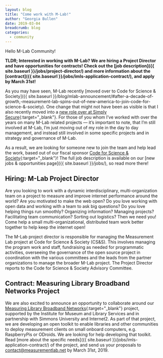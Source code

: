 ```yaml
---
layout: blog
title: "Come work with M-Lab!"
author: "Georgia Bullen"
date: 2019-03-04
breadcrumb: blog
categories:
  - community
---
```


Hello M-Lab Community!

**TLDR; Interested in working with M-Lab? We are hiring a Project Director and have opportunities for contracts! Check out the [job description]({{ site.baseurl }}/jobs/project-director/) and more information about the [contract]({{ site.baseurl }}/jobs/imls-application-contract/), and apply by March 31st!**<!--more-->

As you may have seen, M-Lab recently [moved over to Code for Science & Society]({{ site.baseurl }}/blog/mlab-announcement/#after-a-decade-of-growth,-measurement-lab-spins-out-of-new-america-to-join-code-for-science-&-society). One change that might not have been as visible is that I also recently moved into a [new role over at Simply Secure](https://simplysecure.org/blog/hello-georgia){:target="_blank"}. For those of you whom I’ve worked with over the years on many M-Lab related projects — it’s important to note, that I’m still involved at M-Lab, I’m just moving out of my role in the day to day management, and instead still involved in some specific projects and in strategy and governance of M-Lab.

As a result, we are looking for someone new to join the team and help lead the work, based out of our fiscal sponsor [Code for Science & Society](https://codeforscience.org){:target="_blank"}! The full job description is available on our [new jobs & opportunities page]({{ site.baseurl }}/jobs/), so read more there!

<div class="offset-box">
<h2>Hiring: M-Lab Project Director</h2>

<p>Are you looking to work with a dynamic interdisciplinary, multi-organization team on a project to measure and improve internet performance around the world? Are you motivated to make the web open? Do you love working with open data and working with a team to ask big questions? Do you love helping things run smoothly? Organizing information? Managing projects? Facilitating team communication? Sorting out logistics? Then we need you! Come help a small multi-organizational, distributed team work better together to help keep the internet open!</p>

<p>The M-Lab project director is responsible for managing the Measurement Lab project at Code for Science & Society (CS&S). This involves managing the program work and staff, fundraising as needed for programmatic activities, overseeing the governance of the open source project in coordination with the various committees and the leads from the partner organizations to manage the broader M-Lab project. The Project Director reports to the Code for Science & Society Advisory Committee.</p>
</div>

## Contract: Measuring Library Broadband Networks Project

We are also excited to announce an opportunity to collaborate around our [Measuring Library Broadband Networks](http://slis.simmons.edu/blogs/mlbn/){:target="_blank"} project, supported by the Institute for Museum and Library Services and in partnership with Simmons University and Internet2. As part of that project, we are developing an open toolkit to enable libraries and other communities to deploy measurement clients on small onboard computers, e.g. RaspberryPis or ODroids. We are looking for help developing that toolkit. Read [more about the specific needs]({{ site.baseurl }}/jobs/imls-application-contract/) of the project, and send us your proposals to [contact@measurementlab.net](mailto:contact@measurementlab.net) by March 31st, 2019.
